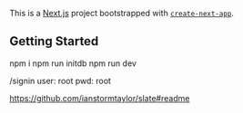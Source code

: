 This is a [Next.js](https://nextjs.org/) project bootstrapped with [`create-next-app`](https://github.com/vercel/next.js/tree/canary/packages/create-next-app).

## Getting Started

npm i
npm run initdb
npm run dev

/signin
user: root
pwd: root

https://github.com/ianstormtaylor/slate#readme
